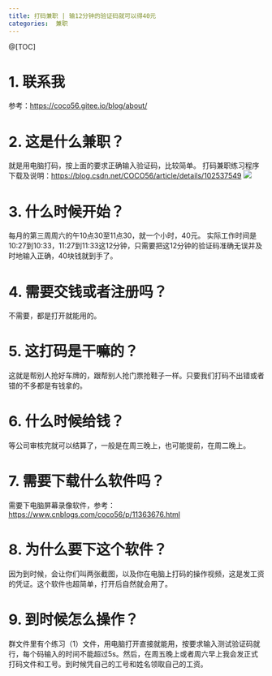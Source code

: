 ```yaml
---
title: 打码兼职 | 输12分钟的验证码就可以得40元
categories:  兼职
---
```

@[TOC]

# 1. 联系我
参考：https://coco56.gitee.io/blog/about/

# 2. 这是什么兼职？
就是用电脑打码，按上面的要求正确输入验证码，比较简单。
打码兼职练习程序下载及说明：https://blog.csdn.net/COCO56/article/details/102537549
![](https://img-blog.csdnimg.cn/20191013194303953.png?x-oss-process=image/watermark,type_ZmFuZ3poZW5naGVpdGk,shadow_10,text_aHR0cHM6Ly9ibG9nLmNzZG4ubmV0L0NPQ081Ng==,size_16,color_FFFFFF,t_70)

# 3. 什么时候开始？
每月的第三周周六的午10点30至11点30，就一个小时，40元。
实际工作时间是10:27到10:33，11:27到11:33这12分钟，只需要把这12分钟的验证码准确无误并及时地输入正确，40块钱就到手了。

# 4. 需要交钱或者注册吗？
不需要，都是打开就能用的。

# 5. 这打码是干嘛的？
这就是帮别人抢好车牌的，跟帮别人抢门票抢鞋子一样。只要我们打码不出错或者错的不多都是有钱拿的。

# 6. 什么时候给钱？
等公司审核完就可以结算了，一般是在周三晚上，也可能提前，在周二晚上。

# 7. 需要下载什么软件吗？
需要下电脑屏幕录像软件，参考：https://www.cnblogs.com/coco56/p/11363676.html

# 8. 为什么要下这个软件？
因为到时候，会让你们叫两张截图，以及你在电脑上打码的操作视频，这是发工资的凭证。这个软件也超简单，打开后自然就会用了。

# 9. 到时候怎么操作？
群文件里有个练习（1）文件，用电脑打开直接就能用，按要求输入测试验证码就行，每个码输入的时间不能超过5s。然后，在周五晚上或者周六早上我会发正式打码文件和工号。到时候凭自己的工号和姓名领取自己的工资。